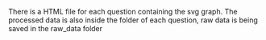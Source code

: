 There is a HTML file for each question containing the svg graph. The processed data is also inside the folder of each question, raw data is being saved in the raw_data folder
